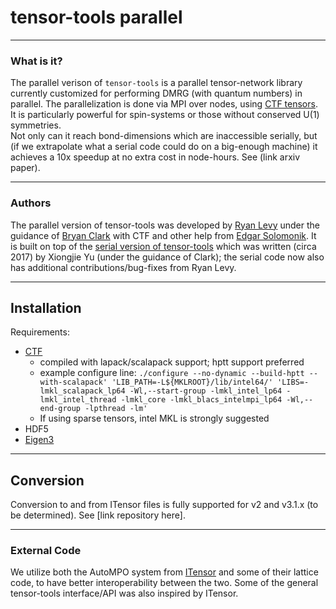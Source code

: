# tensor-tools parallel

-----------------
### What is it?

The parallel verison of `tensor-tools` is a parallel tensor-network library currently customized for performing DMRG (with quantum numbers) in parallel. The parallelization is done via MPI over nodes, using [CTF tensors](https://github.com/cyclops-community/ctf/). It is particularly powerful for spin-systems or those without conserved U(1) symmetries.  
Not only can it reach bond-dimensions which are inaccessible serially, but (if we extrapolate what a serial code could do on a big-enough machine) it achieves a 10x speedup at no extra cost in node-hours.  See (link arxiv paper). 

-----------------

### Authors

The parallel version of tensor-tools was developed by [Ryan Levy](https://ryanlevy.github.io/) under the guidance of [Bryan Clark](http://clark.physics.illinois.edu/) with CTF and other help from [Edgar Solomonik](http://solomonik.cs.illinois.edu/).  It is built on top of the [serial version of tensor-tools](https://github.com/ClarkResearchGroup/tensor-tools/tree/serial) which was written (circa 2017) by Xiongjie Yu (under the guidance of Clark); the serial code now also has additional contributions/bug-fixes from Ryan Levy.

-----------------

## Installation

Requirements:
- [CTF](https://github.com/cyclops-community/ctf/)
  - compiled with lapack/scalapack support; hptt support preferred 
  - example configure line: `./configure --no-dynamic --build-hptt --with-scalapack' 'LIB_PATH=-L${MKLROOT}/lib/intel64/' 'LIBS=-lmkl_scalapack_lp64 -Wl,--start-group -lmkl_intel_lp64 -lmkl_intel_thread -lmkl_core -lmkl_blacs_intelmpi_lp64 -Wl,--end-group -lpthread -lm'`
  - If using sparse tensors, intel MKL is strongly suggested
- HDF5 
- [Eigen3](http://eigen.tuxfamily.org/index.php?title=Main_Page)

-----------------

## Conversion

Conversion to and from ITensor files is fully supported for v2 and v3.1.x (to be determined). See [link repository here]. 

-----------------

### External Code
We utilize both the AutoMPO system from [ITensor](https://github.com/ITensor/ITensor/) and some of their lattice code, to have better interoperability between the two.
Some of the general tensor-tools interface/API was also inspired by ITensor.  
